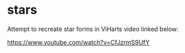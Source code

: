 # stars

Attempt to recreate star forms in ViHarts video linked below:

https://www.youtube.com/watch?v=CfJzrmS9UfY
